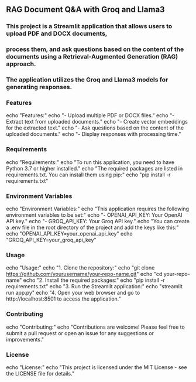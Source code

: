 ## RAG Document Q&A with Groq and Llama3

### This project is a Streamlit application that allows users to upload PDF and DOCX documents,
### process them, and ask questions based on the content of the documents using a Retrieval-Augmented Generation (RAG) approach.
### The application utilizes the Groq and Llama3 models for generating responses.

### Features
echo "Features:"
echo "- Upload multiple PDF or DOCX files."
echo "- Extract text from uploaded documents."
echo "- Create vector embeddings for the extracted text."
echo "- Ask questions based on the content of the uploaded documents."
echo "- Display responses with processing time."

### Requirements
echo "Requirements:"
echo "To run this application, you need to have Python 3.7 or higher installed."
echo "The required packages are listed in requirements.txt. You can install them using pip:"
echo "pip install -r requirements.txt"

### Environment Variables
echo "Environment Variables:"
echo "This application requires the following environment variables to be set:"
echo "- OPENAI_API_KEY: Your OpenAI API key."
echo "- GROQ_API_KEY: Your Groq API key."
echo "You can create a .env file in the root directory of the project and add the keys like this:"
echo "OPENAI_API_KEY=your_openai_api_key"
echo "GROQ_API_KEY=your_groq_api_key"

### Usage
echo "Usage:"
echo "1. Clone the repository:"
echo "git clone https://github.com/yourusername/your-repo-name.git"
echo "cd your-repo-name"
echo "2. Install the required packages:"
echo "pip install -r requirements.txt"
echo "3. Run the Streamlit application:"
echo "streamlit run app.py"
echo "4. Open your web browser and go to http://localhost:8501 to access the application."

### Contributing
echo "Contributing:"
echo "Contributions are welcome! Please feel free to submit a pull request or open an issue for any suggestions or improvements."

### License
echo "License:"
echo "This project is licensed under the MIT License - see the LICENSE file for details."
